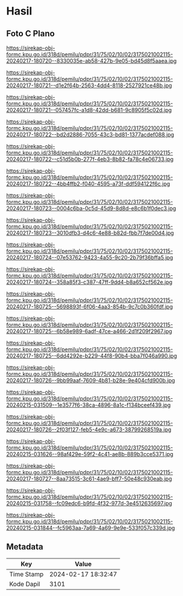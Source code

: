 # Hasil

## Foto C Plano

https://sirekap-obj-formc.kpu.go.id/318d/pemilu/pdpr/31/75/02/10/02/3175021002115-20240217-180720--8330035e-ab58-427b-9e05-bd45d8f5aaea.jpg

https://sirekap-obj-formc.kpu.go.id/318d/pemilu/pdpr/31/75/02/10/02/3175021002115-20240217-180721--d1e2f64b-2563-4dd4-8118-2527921ce48b.jpg

https://sirekap-obj-formc.kpu.go.id/318d/pemilu/pdpr/31/75/02/10/02/3175021002115-20240217-180721--057457fc-a1d8-42dd-b681-9c8905f5c02d.jpg

https://sirekap-obj-formc.kpu.go.id/318d/pemilu/pdpr/31/75/02/10/02/3175021002115-20240217-180722--bd2d2886-7055-43c3-bd81-1377acdef088.jpg

https://sirekap-obj-formc.kpu.go.id/318d/pemilu/pdpr/31/75/02/10/02/3175021002115-20240217-180722--c51d5b0b-277f-4eb3-8b82-fa78c4e06733.jpg

https://sirekap-obj-formc.kpu.go.id/318d/pemilu/pdpr/31/75/02/10/02/3175021002115-20240217-180722--4bb4ffb2-f040-4595-a73f-ddf594122f6c.jpg

https://sirekap-obj-formc.kpu.go.id/318d/pemilu/pdpr/31/75/02/10/02/3175021002115-20240217-180723--0004c6ba-0c5d-45d9-8d8d-e8c6b1f0dec3.jpg

https://sirekap-obj-formc.kpu.go.id/318d/pemilu/pdpr/31/75/02/10/02/3175021002115-20240217-180723--3010dfb3-d4c6-4e88-b82d-fbb7f7de00d4.jpg

https://sirekap-obj-formc.kpu.go.id/318d/pemilu/pdpr/31/75/02/10/02/3175021002115-20240217-180724--07e53762-9423-4a55-9c20-2b79f36bffa5.jpg

https://sirekap-obj-formc.kpu.go.id/318d/pemilu/pdpr/31/75/02/10/02/3175021002115-20240217-180724--358a85f3-c387-47ff-9dd4-b8a652cf562e.jpg

https://sirekap-obj-formc.kpu.go.id/318d/pemilu/pdpr/31/75/02/10/02/3175021002115-20240217-180725--5698893f-6f06-4aa3-854b-9c7c0b360fdf.jpg

https://sirekap-obj-formc.kpu.go.id/318d/pemilu/pdpr/31/75/02/10/02/3175021002115-20240217-180725--6b58e989-6adf-47ce-a466-2d1f209f2967.jpg

https://sirekap-obj-formc.kpu.go.id/318d/pemilu/pdpr/31/75/02/10/02/3175021002115-20240217-180725--6dd4292e-b229-44f8-90b4-bba7f046a990.jpg

https://sirekap-obj-formc.kpu.go.id/318d/pemilu/pdpr/31/75/02/10/02/3175021002115-20240217-180726--9bb99aaf-7609-4b81-b28e-9e404cfd900b.jpg

https://sirekap-obj-formc.kpu.go.id/318d/pemilu/pdpr/31/75/02/10/02/3175021002115-20240215-031509--1e3577f6-38ca-4896-8a1c-f134bceef439.jpg

https://sirekap-obj-formc.kpu.go.id/318d/pemilu/pdpr/31/75/02/10/02/3175021002115-20240217-180726--2f03f127-feb5-4e9c-a673-38799268519a.jpg

https://sirekap-obj-formc.kpu.go.id/318d/pemilu/pdpr/31/75/02/10/02/3175021002115-20240215-031626--98af429e-59f2-4c41-ae8b-889b3cce5371.jpg

https://sirekap-obj-formc.kpu.go.id/318d/pemilu/pdpr/31/75/02/10/02/3175021002115-20240217-180727--8aa73515-3c61-4ae9-bff7-50e48c930eab.jpg

https://sirekap-obj-formc.kpu.go.id/318d/pemilu/pdpr/31/75/02/10/02/3175021002115-20240215-031758--fc09edc6-b9fd-4f32-977d-3e4512635697.jpg

https://sirekap-obj-formc.kpu.go.id/318d/pemilu/pdpr/31/75/02/10/02/3175021002115-20240215-031844--fc5963aa-7a69-4a69-9e9e-533f057c339d.jpg


## Metadata

| Key        | Value               |
| ---------- | ------------------- |
| Time Stamp | 2024-02-17 18:32:47 |
| Kode Dapil | 3101                |




